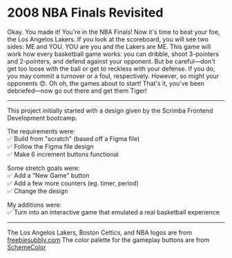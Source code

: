 # 2008 NBA Finals Revisited

Okay. You made it! You're in the NBA Finals! Now it's time to beat your foe, the Los Angelos Lakers. If you look at the scoreboard, you will see two sides: ME and YOU. YOU are you and the Lakers are ME. This game will work how every basketball game works: you can dribble, shoot 3-pointers and 2-pointers, and defend against your opponent. But be careful—don't get too loose with the ball or get to reckless with your defense. If you do, you may commit a turnover or a foul, respectively. However, so might your opponents 😍. Oh oh, the games about to start! That's it, you've been debriefed—now go out there and get them Tiger!

---

This project initially started with a design given by the Scrimba Frontend Development bootcamp.

The requirements were:<br>
✅ Build from "scratch" (based off a Figma file)<br>
✅ Follow the Figma file design<br>
✅ Make 6 increment buttons functional<br>

Some stretch goals were:<br>
✅ Add a "New Game" button<br>
✅ Add a few more counters (eg. timer, period)<br>
✅ Change the design<br>

My additions were:<br>
✅ Turn into an interactive game that emulated a real basketball experience<br>

---

The Los Angelos Lakers, Boston Celtics, and NBA logos are from [freebiesubbly.com](https://freebiesupply.com/)
The color palette for the gameplay buttons are from [SchemeColor](https://www.schemecolor.com/national-basketball-association-logo-colors.php)